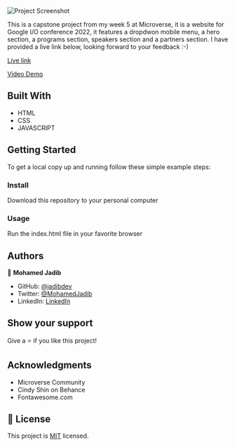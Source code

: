 ![Project Screenshot](https://user-images.githubusercontent.com/6723417/169280665-763e0664-953c-4496-b271-6461f80b00c9.png)

This is a capstone project from my week 5 at Microverse, it is a website for Google I/O conference 2022, it features a dropdwon mobile menu, a hero section, a programs section, speakers section and a partners section. I have provided a live link below, looking forward to your feedback :-)

[Live link](https://jadibdev.github.io/)

[Video Demo](https://www.loom.com/share/f237c657a5674991aa6d3d8c31ad9887)

## Built With

- HTML
- CSS
- JAVASCRIPT

## Getting Started

To get a local copy up and running follow these simple example steps:

### Install

Download this repository to your personal computer

### Usage

Run the index.html file in your favorite browser

## Authors

👤 **Mohamed Jadib**

- GitHub: [@jadibdev](https://github.com/jadibdev)
- Twitter: [@MohamedJadib](https://twitter.com/MohamedJadib)
- LinkedIn: [LinkedIn](https://www.linkedin.com/in/mohamed-jadib-942a5041/)

## Show your support

Give a ⭐️ if you like this project!

## Acknowledgments

- Microverse Community
- Cindy Shin on Behance
- Fontawesome.com

## 📝 License

This project is [MIT](./MIT.md) licensed.
